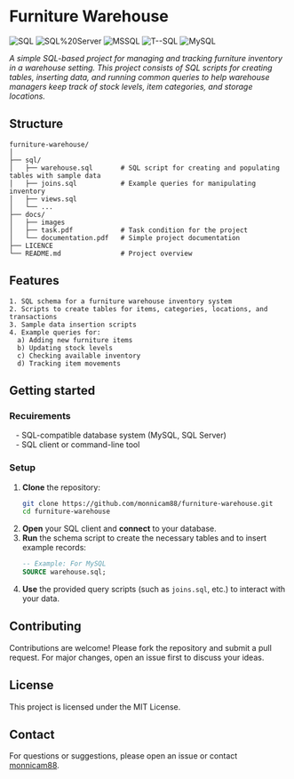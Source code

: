 # Furniture Warehouse

![SQL](https://img.shields.io/badge/SQL-Database-lightpurple?style=flat-square) ![SQL%20Server](https://img.shields.io/badge/SQL%20Server-Microsoft-orange?style=flat-square) ![MSSQL](https://img.shields.io/badge/MSSQL-Server-CC2927?style=flat-square) ![T--SQL](https://img.shields.io/badge/Language-T--SQL-blue?style=flat-square) ![MySQL](https://img.shields.io/badge/MySQL-Database-yellow?style=flat-square)

*A simple SQL-based project for managing and tracking furniture inventory in a warehouse setting. This project consists of SQL scripts for creating tables, inserting data, and running common queries to help warehouse managers keep track of stock levels, item categories, and storage locations.*

## Structure

```
furniture-warehouse/
│
├── sql/
│   ├── warehouse.sql       # SQL script for creating and populating tables with sample data
│   ├── joins.sql           # Example queries for manipulating inventory
│   ├── views.sql
│   └── ...    
├── docs/                     
│   ├── images
│   ├── task.pdf            # Task condition for the project
│   └── documentation.pdf   # Simple project documentation 
├── LICENCE        
└── README.md               # Project overview
```

## Features
```
1. SQL schema for a furniture warehouse inventory system
2. Scripts to create tables for items, categories, locations, and transactions
3. Sample data insertion scripts
4. Example queries for:  
  a) Adding new furniture items  
  b) Updating stock levels  
  c) Checking available inventory  
  d) Tracking item movements
```

## Getting started
### Recuirements
&nbsp;&nbsp; - SQL-compatible database system (MySQL, SQL Server)  
&nbsp;&nbsp; - SQL client or command-line tool

### Setup
1. **Clone** the repository:
    ```bash
    git clone https://github.com/monnicam88/furniture-warehouse.git
    cd furniture-warehouse
    ```
2. **Open** your SQL client and **connect** to your database.
3. **Run** the schema script to create the necessary tables and to insert example records:
    ```sql
    -- Example: For MySQL
    SOURCE warehouse.sql;
    ```
4. **Use** the provided query scripts (such as `joins.sql`, etc.) to interact with your data.

## Contributing
Contributions are welcome! Please fork the repository and submit a pull request. For major changes, open an issue first to discuss your ideas.

## License
This project is licensed under the MIT License.

## Contact
For questions or suggestions, please open an issue or contact [monnicam88](https://github.com/monnicam88).
